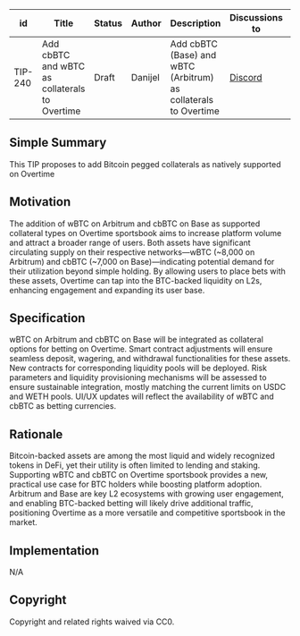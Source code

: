   
| id      | Title | Status | Author | Description | Discussions to | Created |
| ----------- | ----------- | ----------- | ----------- | ----------- | ----------- | ----------- |
| TIP-240 | Add cbBTC and wBTC  as collaterals to Overtime | Draft | Danijel| Add cbBTC (Base) and wBTC (Arbitrum) as collaterals to Overtime| [Discord](https://discord.gg/thales) | 2025-02-06

## Simple Summary
This TIP proposes to add Bitcoin pegged collaterals as natively supported on Overtime

## Motivation

The addition of wBTC on Arbitrum and cbBTC on Base as supported collateral types on Overtime sportsbook aims to increase platform volume and attract a broader range of users. Both assets have significant circulating supply on their respective networks—wBTC (~8,000 on Arbitrum) and cbBTC (~7,000 on Base)—indicating potential demand for their utilization beyond simple holding. By allowing users to place bets with these assets, Overtime can tap into the BTC-backed liquidity on L2s, enhancing engagement and expanding its user base.

## Specification
wBTC on Arbitrum and cbBTC on Base will be integrated as collateral options for betting on Overtime.
Smart contract adjustments will ensure seamless deposit, wagering, and withdrawal functionalities for these assets.
New contracts for corresponding liquidity pools will be deployed.
Risk parameters and liquidity provisioning mechanisms will be assessed to ensure sustainable integration, mostly matching the current limits on USDC and WETH pools.
UI/UX updates will reflect the availability of wBTC and cbBTC as betting currencies.
                    
## Rationale
Bitcoin-backed assets are among the most liquid and widely recognized tokens in DeFi, yet their utility is often limited to lending and staking. Supporting wBTC and cbBTC on Overtime sportsbook provides a new, practical use case for BTC holders while boosting platform adoption. Arbitrum and Base are key L2 ecosystems with growing user engagement, and enabling BTC-backed betting will likely drive additional traffic, positioning Overtime as a more versatile and competitive sportsbook in the market.

## Implementation
N/A

## Copyright
Copyright and related rights waived via CC0.
